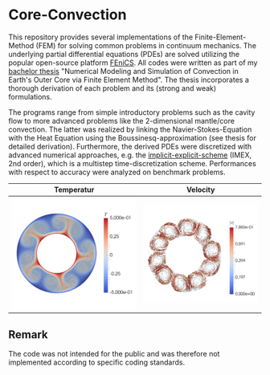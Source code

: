 # Core-Convection
This repository provides several implementations of the Finite-Element-Method (FEM) for solving common problems in continuum mechanics. The underlying partial differential equations (PDEs) are solved utilizing the popular open-source platform [FEniCS](https://fenicsproject.org/). All codes were written as part of my [bachelor thesis](https://github.com/b-turan/core-convection/blob/master/Bachelor-Thesis-Turan.pdf) "Numerical Modeling and Simulation of Convection in Earth's Outer Core via Finite Element Method". The thesis incorporates a thorough derivation of each problem and its (strong and weak) formulations.  

The programs range from simple introductory problems such as the cavity flow to more advanced problems like the 2-dimensional mantle/core convection. The latter was realized by linking the Navier-Stokes-Equation with the Heat Equation using the Boussinesq-approximation (see thesis for detailed derivation). Furthermore, the derived PDEs were discretized with advanced numerical approaches, e.g. the [implicit-explicit-scheme](https://epubs.siam.org/doi/abs/10.1137/0732037) (IMEX, 2nd order), which is a multistep time-discretization scheme. Performances with respect to accuracy were analyzed on benchmark problems.

Temperatur             |  Velocity
:-------------------------:|:-------------------------:
![](pictures/core_temp_1e6_30s.jpg)  |  ![](pictures/core_velo_1e6_..s.jpg)

## Remark
The code was not intended for the public and was therefore not implemented according to specific coding standards. 
